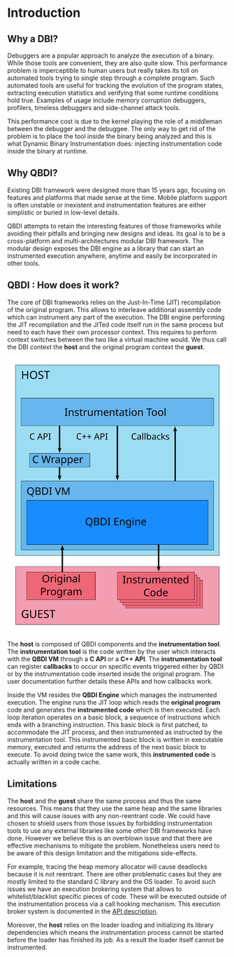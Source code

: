 # Introduction

## Why a DBI?

Debuggers are a popular approach to analyze the execution of a binary. While those tools are convenient, they are also quite slow. This performance problem is imperceptible to human users but really takes its toll on automated tools trying to single step through a complete program. Such automated tools are useful for tracking the evolution of the program states, extracting execution statistics and verifying that some runtime conditions hold true. Examples of usage include memory corruption debuggers, profilers, timeless debuggers and side-channel attack tools.

This performance cost is due to the kernel playing the role of a middleman between the debugger and the debuggee. The only way to get rid of the problem is to place the tool inside the binary being analyzed and this is what Dynamic Binary Instrumentation does: injecting instrumentation code inside the binary at runtime.

## Why QBDI?

Existing DBI framework were designed more than 15 years ago, focusing on features and platforms that made sense at the time. Mobile platform support is often unstable or inexistent and instrumentation features are either simplistic or buried in low-level details.

QBDI attempts to retain the interesting features of those frameworks while avoiding their pitfalls and bringing new designs and ideas. Its goal is to be a cross-platform and multi-architectures modular DBI framework. The modular design exposes the DBI engine as a library that can start an instrumented execution anywhere, anytime and easily be incorporated in other tools.

## QBDI : How does it work?

The core of DBI frameworks relies on the Just-In-Time (JIT) recompilation of the original program. This allows to interleave additional assembly code which can instrument any part of the execution. The DBI engine performing the JIT recompilation and the JITed code itself run in the same process but need to each have their own processor context. This requires to perform context switches between the two like a virtual machine would. We thus call the DBI context the **host** and the original program context the **guest**.

![_images/api_architecture_simple.svg](images/api_architecture_simple.svg)

The **host** is composed of QBDI components and the **instrumentation tool**. The **instrumentation tool** is the code written by the user which interacts with the **QBDI VM** through a **C API** or a **C++ API**. The **instrumentation tool** can register **callbacks** to occur on specific events triggered either by QBDI or by the instrumentation code inserted inside the original program. The user documentation further details these APIs and how callbacks work.

Inside the VM resides the **QBDI Engine** which manages the instrumented execution. The engine runs the JIT loop which reads the **original program** code and generates the **instrumented code** which is then executed. Each loop iteration operates on a basic block, a sequence of instructions which ends with a branching instruction. This basic block is first patched, to accommodate the JIT process, and then instrumented as instructed by the instrumentation tool. This instrumented basic block is written in executable memory, executed and returns the address of the next basic block to execute. To avoid doing twice the same work, this **instrumented code** is actually written in a code cache.



## Limitations

The **host** and the **guest** share the same process and thus the same resources. This means that they use the same heap and the same libraries and this will cause issues with any non-reentrant code. We could have chosen to shield users from those issues by forbidding instrumentation tools to use any external libraries like some other DBI frameworks have done. However we believe this is an overblown issue and that there are effective mechanisms to mitigate the problem. Nonetheless users need to be aware of this design limitation and the mitigations side-effects.

For example, tracing the heap memory allocator will cause deadlocks because it is not reentrant. There are other problematic cases but they are mostly limited to the standard C library and the OS loader. To avoid such issues we have an execution brokering system that allows to whitelist/blacklist specific pieces of code. These will be executed outside of the instrumentation process via a call hooking mechanism. This execution broker system is documented in the [API description](https://qbdi.readthedocs.io/en/stable/api_description.html#instrumentation-range).

Moreover, the **host** relies on the loader loading and initializing its library dependencies which means the instrumentation process cannot be started before the loader has finished its job. As a result the loader itself cannot be instrumented.